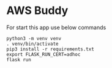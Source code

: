 
# AWS Buddy

For start this app use below commands

```shell
python3 -m venv venv
. venv/bin/activate
pip3 install -r requirements.txt
export FLASK_RUN_CERT=adhoc
flask run

```
